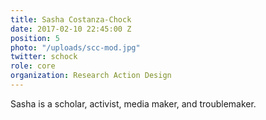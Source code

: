 ```yaml
---
title: Sasha Costanza-Chock
date: 2017-02-10 22:45:00 Z
position: 5
photo: "/uploads/scc-mod.jpg"
twitter: schock
role: core
organization: Research Action Design
---
```


Sasha is a scholar, activist, media maker, and troublemaker.
